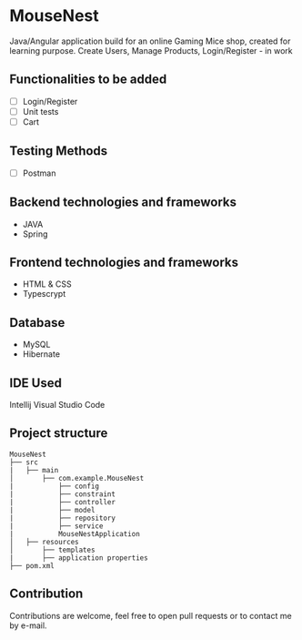 # MouseNest

Java/Angular application build for an online Gaming Mice shop, created for learning purpose. Create Users, Manage Products, Login/Register - in work

## Functionalities to be added

- [ ] Login/Register
- [ ] Unit tests
- [ ] Cart

## Testing Methods

- [ ] Postman

## Backend technologies and frameworks

- JAVA
- Spring

## Frontend technologies and frameworks

- HTML & CSS
- Typescrypt

## Database

- MySQL
- Hibernate

## IDE Used

Intellij
Visual Studio Code

## Project structure

```
MouseNest
├── src
|   ├── main
│       ├── com.example.MouseNest
|           ├── config
|           ├── constraint
|           ├── controller
|           ├── model
|           ├── repository
|           ├── service
|           MouseNestApplication
│   ├── resources
│       ├── templates
|       ├── application properties
├── pom.xml

```

## Contribution

Contributions are welcome, feel free to open pull requests or to contact me by e-mail.
